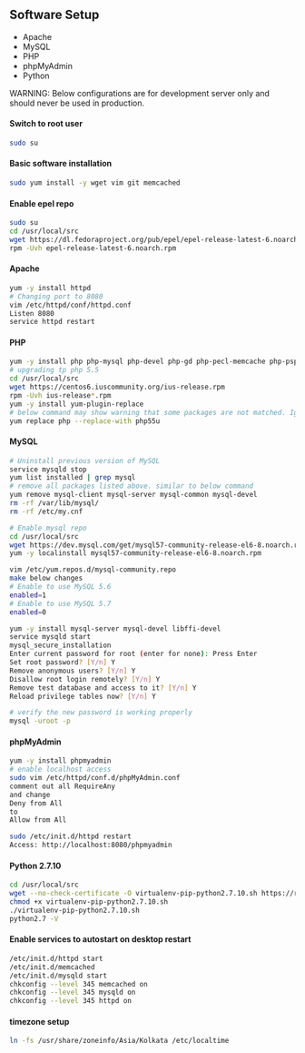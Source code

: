 ## Software Setup
* Apache
* MySQL
* PHP
* phpMyAdmin
* Python

WARNING: Below configurations are for development server only and should never be used in production.

#### Switch to root user
```sh
sudo su
```

#### Basic software installation
```sh
sudo yum install -y wget vim git memcached
```

#### Enable epel repo
```sh
sudo su
cd /usr/local/src
wget https://dl.fedoraproject.org/pub/epel/epel-release-latest-6.noarch.rpm
rpm -Uvh epel-release-latest-6.noarch.rpm
```

#### Apache
```sh
yum -y install httpd
# Changing port to 8080
vim /etc/httpd/conf/httpd.conf
Listen 8080
service httpd restart
```

#### PHP
```sh
yum -y install php php-mysql php-devel php-gd php-pecl-memcache php-pspell php-snmp php-xmlrpc php-xml
# upgrading tp php 5.5
cd /usr/local/src
wget https://centos6.iuscommunity.org/ius-release.rpm
rpm -Uvh ius-release*.rpm
yum -y install yum-plugin-replace
# below command may show warning that some packages are not matched. Ignore that and press y
yum replace php --replace-with php55u
```

#### MySQL
```sh
# Uninstall previous version of MySQL
service mysqld stop
yum list installed | grep mysql
# remove all packages listed above. similar to below command
yum remove mysql-client mysql-server mysql-common mysql-devel
rm -rf /var/lib/mysql/
rm -rf /etc/my.cnf

# Enable mysql repo
cd /usr/local/src
wget https://dev.mysql.com/get/mysql57-community-release-el6-8.noarch.rpm
yum -y localinstall mysql57-community-release-el6-8.noarch.rpm

vim /etc/yum.repos.d/mysql-community.repo
make below changes
# Enable to use MySQL 5.6
enabled=1
# Enable to use MySQL 5.7
enabled=0

yum -y install mysql-server mysql-devel libffi-devel
service mysqld start
mysql_secure_installation
Enter current password for root (enter for none): Press Enter
Set root password? [Y/n] Y
Remove anonymous users? [Y/n] Y
Disallow root login remotely? [Y/n] Y
Remove test database and access to it? [Y/n] Y
Reload privilege tables now? [Y/n] Y

# verify the new password is working properly
mysql -uroot -p
```

#### phpMyAdmin
```sh
yum -y install phpmyadmin
# enable localhost access
sudo vim /etc/httpd/conf.d/phpMyAdmin.conf
comment out all RequireAny
and change 
Deny from All
to 
Allow from All

sudo /etc/init.d/httpd restart
Access: http://localhost:8080/phpmyadmin
```

#### Python 2.7.10
```sh
cd /usr/local/src
wget --no-check-certificate -O virtualenv-pip-python2.7.10.sh https://raw.github.com/vinodpandey/scripts/master/virtualenv-pip-python2.7.10.sh  
chmod +x virtualenv-pip-python2.7.10.sh  
./virtualenv-pip-python2.7.10.sh 
python2.7 -V 
```

#### Enable services to autostart on desktop restart
```sh
/etc/init.d/httpd start
/etc/init.d/memcached 
/etc/init.d/mysqld start
chkconfig --level 345 memcached on
chkconfig --level 345 mysqld on
chkconfig --level 345 httpd on
```

#### timezone setup
```sh
ln -fs /usr/share/zoneinfo/Asia/Kolkata /etc/localtime
```
